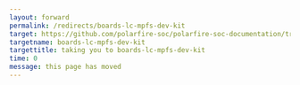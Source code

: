 ```yaml
---
layout: forward
permalink: /redirects/boards-lc-mpfs-dev-kit
target: https://github.com/polarfire-soc/polarfire-soc-documentation/tree/master/reference-designs-fpga-and-development-kits/lc-mpfs-dev-kit-embedded-software-user-guide.md
targetname: boards-lc-mpfs-dev-kit
targettitle: taking you to boards-lc-mpfs-dev-kit
time: 0
message: this page has moved
---
```

